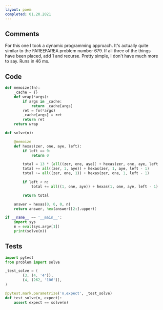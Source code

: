 ```yaml
---
layout: poem
completed: 01.20.2021
---
```


## Comments

For this one I took a dynamic programming approach.  It's actually quite
similar to the FAREEFAREA problem number 679.  If all three of the things have
been placed, add 1 and recurse.  Pretty simple, I don't have much more to say.
Runs in 46 ms.

## Code

```python
def memoize(fn):
    _cache = {}
    def wrap(*args):
        if args in _cache:
            return _cache[args]
        ret = fn(*args)
        _cache[args] = ret
        return ret
    return wrap

def solve(n):

    @memoize
    def hexas(zer, one, aye, left):
        if left == 0:
            return 0

        total = 13 * (all((zer, one, aye)) + hexas(zer, one, aye, left - 1))
        total += all((zer, 1, aye)) + hexas(zer, 1, aye, left - 1)
        total += all((zer, one, 1)) + hexas(zer, one, 1, left - 1)

        if left < n:
            total += all((1, one, aye)) + hexas(1, one, aye, left - 1)

        return total

    answer = hexas(0, 0, 0, n)
    return answer, hex(answer)[2:].upper()

if __name__ == '__main__':
    import sys
    n = eval(sys.argv[1])
    print(solve(n))
```

## Tests

```python
import pytest
from problem import solve

_test_solve = (
        (3, (4, '4')),
        (4, (262, '106')),
)

@pytest.mark.parametrize('n,expect', _test_solve)
def test_solve(n, expect):
    assert expect == solve(n)
```
